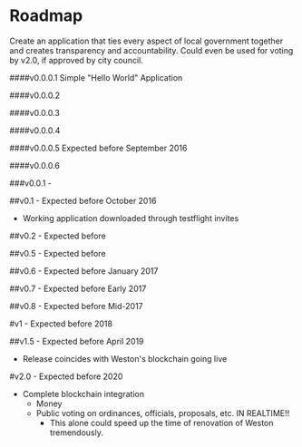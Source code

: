 # Roadmap

Create an application that ties every aspect of local government together and creates transparency and accountability. Could even be used for voting by v2.0, if approved by city council.

####v0.0.0.1
		Simple "Hello World" Application

####v0.0.0.2

####v0.0.0.3

####v0.0.0.4

####v0.0.0.5
		Expected before September 2016 

####v0.0.0.6

###v0.0.1 - 

##v0.1 - 
		Expected before October 2016
- Working application downloaded through testflight invites

##v0.2 - 
		Expected before 

##v0.5 - 
		Expected before 

##v0.6 - 
		Expected before January 2017

##v0.7 - 
		Expected before Early 2017

##v0.8 - 
		Expected before Mid-2017

#v1 - 
		Expected before 2018

##v1.5 - 
		Expected before April 2019
- Release coincides with Weston's blockchain going live

#v2.0 - 
		Expected before 2020
- Complete blockchain integration
	- Money
	- Public voting on ordinances, officials, proposals, etc. IN REALTIME!!
		- This alone could speed up the time of renovation of Weston tremendously.
		